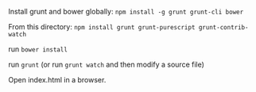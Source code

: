 Install grunt and bower globally:
`npm install -g grunt grunt-cli bower`

From this directory:
`npm install grunt grunt-purescript grunt-contrib-watch`

run `bower install`

run `grunt` (or run `grunt watch` and then modify a source file)

Open index.html in a browser.
